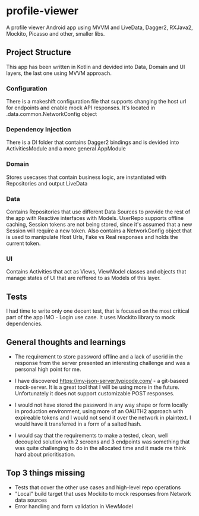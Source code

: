 # profile-viewer
A profile viewer Android app using MVVM and LiveData, Dagger2, RXJava2, Mockito, Picasso and other, smaller libs. 

## Project Structure
This app has been written in Kotlin and devided into Data, Domain and UI layers, the last one using MVVM approach.
### Configuration
There is a makeshift configuration file that supports changing the host url for endpoints and enable mock API responses. It's located in .data.common.NetworkConfig object

### Dependency Injection
  There is a DI folder that contains Dagger2 bindings and is devided into ActivitiesModule and a more general AppModule
  ### Domain
  Stores usecases that contain business logic, are instantiated with Repositories and output LiveData
  ### Data
  Contains Repositories that use different Data Sources to provide the rest of the app with Reactive interfaces with Models. UserRepo supports offline caching, Session tokens are not being stored, since it's assumed that a new Session will require a new token.
  Also contains a NetworkConfig object that is used to manipulate Host Urls, Fake vs Real responses and holds the current token. 
  ### UI
  Contains Activities that act as Views, ViewModel classes and objects that manage states of UI that are reffered to as Models of this layer.
  
 ## Tests
 I had time to write only one decent test, that is focused on the most critical part of the app IMO - Login use case. It uses Mockito library to mock dependencies.
 
 ## General thoughts and learnings
 - The requirement to store password offline and a lack of userid in the response from the server presented an interesting challenge and was a personal high point for me.
 
  - I have discovered https://my-json-server.typicode.com/ - a git-baseed mock-server. It is a great tool that I will be using more in the future. Unfortunately it does not support customizable POST responses.
 
 - I would not have stored the password in any way shape or form locally in production environment, using more of an OAUTH2 approach with expireable tokens and I would not send it over the network in plaintext. I would have it transferred in a form of a salted hash.
 
 - I would say that the requirements to make a tested, clean, well decoupled solution with 2 screens and 3 endpoints was something that was quite challenging to do in the allocated time and it made me think hard about prioritisation.
 
  ## Top 3 things missing
 - Tests that cover the other use cases and high-level repo operations
 - "Local" build target that uses Mockito to mock responses from Network data sources
 - Error handling and form validation in ViewModel
 
